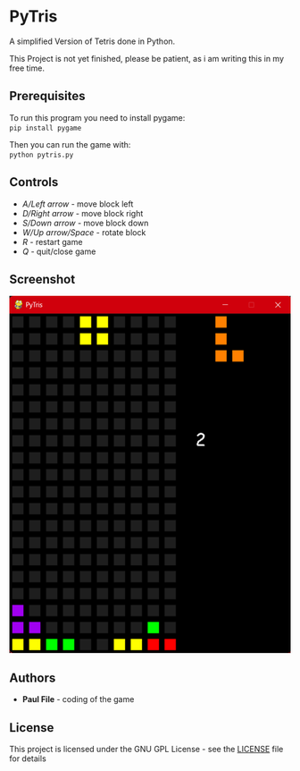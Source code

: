 # PyTris
A simplified Version of Tetris done in Python.

This Project is not yet finished, please be patient, as i am writing this in my free time.

## Prerequisites
To run this program you need to install pygame:  
`pip install pygame`  

Then you can run the game with:  
`python pytris.py`

## Controls
+ *A/Left arrow* - move block left
+ *D/Right arrow* - move block right
+ *S/Down arrow* - move block down
+ *W/Up arrow/Space* - rotate block
+ *R* - restart game
+ *Q* - quit/close game

## Screenshot
![Game in action](/Screenshot.png)

## Authors
+ __Paul File__ - coding of the game

## License
This project is licensed under the GNU GPL License - see the [LICENSE](LICENSE) file for details
